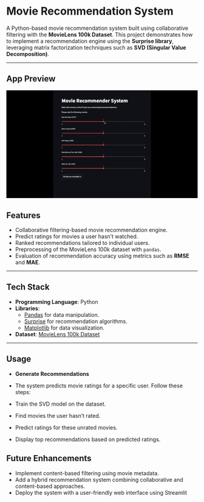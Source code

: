 # **Movie Recommendation System**

A Python-based movie recommendation system built using collaborative filtering with the **MovieLens 100k Dataset**. This project demonstrates how to implement a recommendation engine using the **Surprise library**, leveraging matrix factorization techniques such as **SVD (Singular Value Decomposition)**.

---

## **App Preview**
![Preview](https://github.com/nqeast/Movie_Recommender/blob/master/movie_rec_app.gif)

## **Features**
- Collaborative filtering-based movie recommendation engine.
- Predict ratings for movies a user hasn’t watched.
- Ranked recommendations tailored to individual users.
- Preprocessing of the MovieLens 100k dataset with `pandas`.
- Evaluation of recommendation accuracy using metrics such as **RMSE** and **MAE**.

---

## **Tech Stack**
- **Programming Language**: Python
- **Libraries**:
  - [Pandas](https://pandas.pydata.org/) for data manipulation.
  - [Surprise](https://surprise.readthedocs.io/) for recommendation algorithms.
  - [Matplotlib](https://matplotlib.org/) for data visualization.
- **Dataset**: [MovieLens 100k Dataset](https://grouplens.org/datasets/movielens/100k/)

---

## **Usage**
- **Generate Recommendations**
- The system predicts movie ratings for a specific user. Follow these steps:

- Train the SVD model on the dataset.
- Find movies the user hasn’t rated.
- Predict ratings for these unrated movies.
- Display top recommendations based on predicted ratings.

## **Future Enhancements**
- Implement content-based filtering using movie metadata.
- Add a hybrid recommendation system combining collaborative and content-based approaches.
- Deploy the system with a user-friendly web interface using Streamlit
